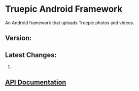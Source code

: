 Truepic Android Framework 
=
An Android framework that uploads Truepic photos and videos. 

## Version:
## Latest Changes: 
1.

## [API Documentation](Truepic_Android_SDK.pdf)

